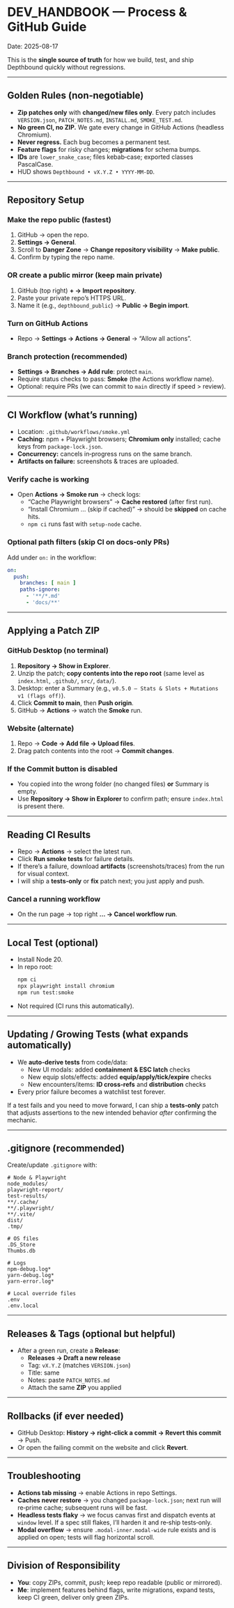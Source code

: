 # DEV_HANDBOOK — Process & GitHub Guide
Date: 2025-08-17

This is the **single source of truth** for how we build, test, and ship Depthbound quickly without regressions.

---

## Golden Rules (non‑negotiable)
- **Zip patches only** with **changed/new files only**. Every patch includes `VERSION.json`, `PATCH_NOTES.md`, `INSTALL.md`, `SMOKE_TEST.md`.
- **No green CI, no ZIP.** We gate every change in GitHub Actions (headless Chromium).
- **Never regress.** Each bug becomes a permanent test.
- **Feature flags** for risky changes; **migrations** for schema bumps.
- **IDs** are `lower_snake_case`; files kebab‑case; exported classes PascalCase.
- HUD shows `Depthbound • vX.Y.Z • YYYY‑MM‑DD`.

---

## Repository Setup

### Make the repo public (fastest)
1. GitHub → open the repo.
2. **Settings → General**.
3. Scroll to **Danger Zone** → **Change repository visibility** → **Make public**.
4. Confirm by typing the repo name.

### OR create a public mirror (keep main private)
1. GitHub (top right) **+ → Import repository**.
2. Paste your private repo’s HTTPS URL.
3. Name it (e.g., `depthbound_public`) → **Public → Begin import**.

### Turn on GitHub Actions
- Repo → **Settings → Actions → General** → “Allow all actions”.

### Branch protection (recommended)
- **Settings → Branches → Add rule**: protect `main`.
- Require status checks to pass: **Smoke** (the Actions workflow name).
- Optional: require PRs (we can commit to `main` directly if speed > review).

---

## CI Workflow (what’s running)
- Location: `.github/workflows/smoke.yml`
- **Caching:** npm + Playwright browsers; **Chromium only** installed; cache keys from `package-lock.json`.
- **Concurrency:** cancels in‑progress runs on the same branch.
- **Artifacts on failure:** screenshots & traces are uploaded.

### Verify cache is working
- Open **Actions → Smoke run** → check logs:
  - “Cache Playwright browsers” → **Cache restored** (after first run).
  - “Install Chromium … (skip if cached)” → should be **skipped** on cache hits.
  - `npm ci` runs fast with `setup-node` cache.

### Optional path filters (skip CI on docs‑only PRs)
Add under `on:` in the workflow:
```yaml
on:
  push:
    branches: [ main ]
    paths-ignore:
      - '**/*.md'
      - 'docs/**'
```

---

## Applying a Patch ZIP

### GitHub Desktop (no terminal)
1. **Repository → Show in Explorer**.
2. Unzip the patch; **copy contents into the repo root** (same level as `index.html`, `.github/`, `src/`, `data/`).
3. Desktop: enter a Summary (e.g., `v0.5.0 — Stats & Slots + Mutations v1 (flags off)`).
4. Click **Commit to main**, then **Push origin**.
5. GitHub → **Actions** → watch the **Smoke** run.

### Website (alternate)
1. Repo → **Code → Add file → Upload files**.
2. Drag patch contents into the root → **Commit changes**.

### If the Commit button is disabled
- You copied into the wrong folder (no changed files) **or** Summary is empty.
- Use **Repository → Show in Explorer** to confirm path; ensure `index.html` is present there.

---

## Reading CI Results
- Repo → **Actions** → select the latest run.
- Click **Run smoke tests** for failure details.
- If there’s a failure, download **artifacts** (screenshots/traces) from the run for visual context.
- I will ship a **tests‑only** or **fix** patch next; you just apply and push.

### Cancel a running workflow
- On the run page → top right **… → Cancel workflow run**.

---

## Local Test (optional)
- Install Node 20.
- In repo root:
  ```bash
  npm ci
  npx playwright install chromium
  npm run test:smoke
  ```
- Not required (CI runs this automatically).

---

## Updating / Growing Tests (what expands automatically)
- We **auto‑derive tests** from code/data:
  - New UI modals: added **containment & ESC latch** checks
  - New equip slots/effects: added **equip/apply/tick/expire** checks
  - New encounters/items: **ID cross‑refs** and **distribution** checks
- Every prior failure becomes a watchlist test forever.

If a test fails and you need to move forward, I can ship a **tests‑only** patch that adjusts assertions to the new intended behavior *after* confirming the mechanic.

---

## .gitignore (recommended)
Create/update `.gitignore` with:
```
# Node & Playwright
node_modules/
playwright-report/
test-results/
**/.cache/
**/.playwright/
**/.vite/
dist/
.tmp/

# OS files
.DS_Store
Thumbs.db

# Logs
npm-debug.log*
yarn-debug.log*
yarn-error.log*

# Local override files
.env
.env.local
```

---

## Releases & Tags (optional but helpful)
- After a green run, create a **Release**:
  - **Releases → Draft a new release**
  - Tag: `vX.Y.Z` (matches `VERSION.json`)
  - Title: same
  - Notes: paste `PATCH_NOTES.md`
  - Attach the same **ZIP** you applied

---

## Rollbacks (if ever needed)
- GitHub Desktop: **History → right‑click a commit → Revert this commit** → Push.
- Or open the failing commit on the website and click **Revert**.

---

## Troubleshooting
- **Actions tab missing** → enable Actions in repo Settings.
- **Caches never restore** → you changed `package-lock.json`; next run will re‑prime cache; subsequent runs will be fast.
- **Headless tests flaky** → we focus canvas first and dispatch events at `window` level. If a spec still flakes, I’ll harden it and re‑ship tests‑only.
- **Modal overflow** → ensure `.modal-inner.modal-wide` rule exists and is applied on open; tests will flag horizontal scroll.

---

## Division of Responsibility
- **You**: copy ZIPs, commit, push; keep repo readable (public or mirrored).
- **Me**: implement features behind flags, write migrations, expand tests, keep CI green, deliver only green ZIPs.
